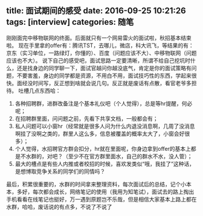 title: 面试期间的感受
date: 2016-09-25 10:21:26
tags: [interview]
categories: 随笔
---
刚刚面完中移物联网的终面。后面就只有一个网易雷火的面试啦，秋招基本结束啦。
现在手里拿的offer有：腾讯TST，去哪儿，微店，科大讯飞，等结果的有：京东（实习单位，一路绿灯，你懂的）、百度（问题应该不大）、中移物联网（问题应该也不大）。
说下自己的感受吧，面试思路一定要清晰，所谓不给自己挖坑时什么，还是找身边的同学聊一下，面试官越问你越没底气，肯定是你的面试策略有问题，不要害羞，身边的同学都是资源，不用白不用，面试技巧性的东西，学起来很快。面经没时间写，反正想到啥就会说几句。反正就是废话有点散，看官老爷多担待。
吐槽几点东西哈：
1. 各种招聘群，进群改备注是个基本礼仪吧（个人觉得），总是等hr提醒，何必呢；
2. 在招聘群里面，问问题之前，先看下共享文档，一般都会有；
3. 私人问题可以小窗hr（经常就是很多人问为什么内退没消息啊，几周了没消息啊挂了没啊之类的，群里人这么多，信息被覆盖的概率太大了，小窗会好很多）；
4. 个人觉得，水招聘官方群会扣分，hr就在里面呢，你身边拿到offer的基本上都是不水群的，对吧？（至少不在官方群里面水，自己的群水不水，没人管）；
5. 最大的槽点是有些人内推或者校招的时候，喜欢发类似“哦，我挂了”这种话，是想博取竞争关系的同学们的同情吗？

最后，积累很重要的，水群的时间拿来整理资料，每次面试后的总结，记个小本本，多好，每次都会成长，网络笔记的使用（我用为知笔试），面试去的路上掏出手机看看在线笔记也挺好，万一遇到原题岂不乐哉，但是相信大家基本上路上都在水群，哈哈，废话说的有点多，不说了不说了